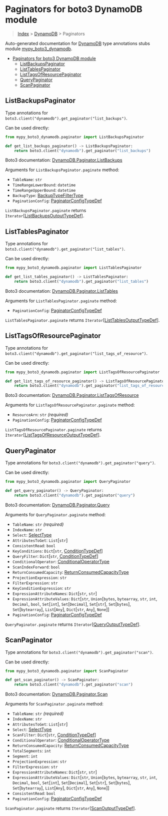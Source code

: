 # Paginators for boto3 DynamoDB module

> [Index](..) > [DynamoDB](.) > Paginators

Auto-generated documentation for
[DynamoDB](https://boto3.amazonaws.com/v1/documentation/api/1.17.77/reference/services/dynamodb.html#DynamoDB)
type annotations stubs module
[mypy_boto3_dynamodb](https://pypi.org/project/mypy-boto3-dynamodb/).

- [Paginators for boto3 DynamoDB module](#paginators-for-boto3-dynamodb-module)
  - [ListBackupsPaginator](#listbackupspaginator)
  - [ListTablesPaginator](#listtablespaginator)
  - [ListTagsOfResourcePaginator](#listtagsofresourcepaginator)
  - [QueryPaginator](#querypaginator)
  - [ScanPaginator](#scanpaginator)

## ListBackupsPaginator

Type annotations for `boto3.client("dynamodb").get_paginator("list_backups")`.

Can be used directly:

```python
from mypy_boto3_dynamodb.paginator import ListBackupsPaginator

def get_list_backups_paginator() -> ListBackupsPaginator:
    return boto3.client("dynamodb").get_paginator("list_backups")
```

Boto3 documentation:
[DynamoDB.Paginator.ListBackups](https://boto3.amazonaws.com/v1/documentation/api/1.17.77/reference/services/dynamodb.html#DynamoDB.Paginator.ListBackups)

Arguments for `ListBackupsPaginator.paginate` method:

- `TableName`: `str`
- `TimeRangeLowerBound`: `datetime`
- `TimeRangeUpperBound`: `datetime`
- `BackupType`: [BackupTypeFilterType](./literals.md#backuptypefiltertype)
- `PaginationConfig`:
  [PaginatorConfigTypeDef](./type_defs.md#paginatorconfigtypedef)

`ListBackupsPaginator.paginate` returns
`Iterator`\[[ListBackupsOutputTypeDef](./type_defs.md#listbackupsoutputtypedef)\].

## ListTablesPaginator

Type annotations for `boto3.client("dynamodb").get_paginator("list_tables")`.

Can be used directly:

```python
from mypy_boto3_dynamodb.paginator import ListTablesPaginator

def get_list_tables_paginator() -> ListTablesPaginator:
    return boto3.client("dynamodb").get_paginator("list_tables")
```

Boto3 documentation:
[DynamoDB.Paginator.ListTables](https://boto3.amazonaws.com/v1/documentation/api/1.17.77/reference/services/dynamodb.html#DynamoDB.Paginator.ListTables)

Arguments for `ListTablesPaginator.paginate` method:

- `PaginationConfig`:
  [PaginatorConfigTypeDef](./type_defs.md#paginatorconfigtypedef)

`ListTablesPaginator.paginate` returns
`Iterator`\[[ListTablesOutputTypeDef](./type_defs.md#listtablesoutputtypedef)\].

## ListTagsOfResourcePaginator

Type annotations for
`boto3.client("dynamodb").get_paginator("list_tags_of_resource")`.

Can be used directly:

```python
from mypy_boto3_dynamodb.paginator import ListTagsOfResourcePaginator

def get_list_tags_of_resource_paginator() -> ListTagsOfResourcePaginator:
    return boto3.client("dynamodb").get_paginator("list_tags_of_resource")
```

Boto3 documentation:
[DynamoDB.Paginator.ListTagsOfResource](https://boto3.amazonaws.com/v1/documentation/api/1.17.77/reference/services/dynamodb.html#DynamoDB.Paginator.ListTagsOfResource)

Arguments for `ListTagsOfResourcePaginator.paginate` method:

- `ResourceArn`: `str` *(required)*
- `PaginationConfig`:
  [PaginatorConfigTypeDef](./type_defs.md#paginatorconfigtypedef)

`ListTagsOfResourcePaginator.paginate` returns
`Iterator`\[[ListTagsOfResourceOutputTypeDef](./type_defs.md#listtagsofresourceoutputtypedef)\].

## QueryPaginator

Type annotations for `boto3.client("dynamodb").get_paginator("query")`.

Can be used directly:

```python
from mypy_boto3_dynamodb.paginator import QueryPaginator

def get_query_paginator() -> QueryPaginator:
    return boto3.client("dynamodb").get_paginator("query")
```

Boto3 documentation:
[DynamoDB.Paginator.Query](https://boto3.amazonaws.com/v1/documentation/api/1.17.77/reference/services/dynamodb.html#DynamoDB.Paginator.Query)

Arguments for `QueryPaginator.paginate` method:

- `TableName`: `str` *(required)*
- `IndexName`: `str`
- `Select`: [SelectType](./literals.md#selecttype)
- `AttributesToGet`: `List`\[`str`\]
- `ConsistentRead`: `bool`
- `KeyConditions`: `Dict`\[`str`,
  [ConditionTypeDef](./type_defs.md#conditiontypedef)\]
- `QueryFilter`: `Dict`\[`str`,
  [ConditionTypeDef](./type_defs.md#conditiontypedef)\]
- `ConditionalOperator`:
  [ConditionalOperatorType](./literals.md#conditionaloperatortype)
- `ScanIndexForward`: `bool`
- `ReturnConsumedCapacity`:
  [ReturnConsumedCapacityType](./literals.md#returnconsumedcapacitytype)
- `ProjectionExpression`: `str`
- `FilterExpression`: `str`
- `KeyConditionExpression`: `str`
- `ExpressionAttributeNames`: `Dict`\[`str`, `str`\]
- `ExpressionAttributeValues`: `Dict`\[`str`, `Union`\[`bytes`, `bytearray`,
  `str`, `int`, `Decimal`, `bool`, `Set`\[`int`\], `Set`\[`Decimal`\],
  `Set`\[`str`\], `Set`\[`bytes`\], `Set`\[`bytearray`\], `List`\[`Any`\],
  `Dict`\[`str`, `Any`\], `None`\]\]
- `PaginationConfig`:
  [PaginatorConfigTypeDef](./type_defs.md#paginatorconfigtypedef)

`QueryPaginator.paginate` returns
`Iterator`\[[QueryOutputTypeDef](./type_defs.md#queryoutputtypedef)\].

## ScanPaginator

Type annotations for `boto3.client("dynamodb").get_paginator("scan")`.

Can be used directly:

```python
from mypy_boto3_dynamodb.paginator import ScanPaginator

def get_scan_paginator() -> ScanPaginator:
    return boto3.client("dynamodb").get_paginator("scan")
```

Boto3 documentation:
[DynamoDB.Paginator.Scan](https://boto3.amazonaws.com/v1/documentation/api/1.17.77/reference/services/dynamodb.html#DynamoDB.Paginator.Scan)

Arguments for `ScanPaginator.paginate` method:

- `TableName`: `str` *(required)*
- `IndexName`: `str`
- `AttributesToGet`: `List`\[`str`\]
- `Select`: [SelectType](./literals.md#selecttype)
- `ScanFilter`: `Dict`\[`str`,
  [ConditionTypeDef](./type_defs.md#conditiontypedef)\]
- `ConditionalOperator`:
  [ConditionalOperatorType](./literals.md#conditionaloperatortype)
- `ReturnConsumedCapacity`:
  [ReturnConsumedCapacityType](./literals.md#returnconsumedcapacitytype)
- `TotalSegments`: `int`
- `Segment`: `int`
- `ProjectionExpression`: `str`
- `FilterExpression`: `str`
- `ExpressionAttributeNames`: `Dict`\[`str`, `str`\]
- `ExpressionAttributeValues`: `Dict`\[`str`, `Union`\[`bytes`, `bytearray`,
  `str`, `int`, `Decimal`, `bool`, `Set`\[`int`\], `Set`\[`Decimal`\],
  `Set`\[`str`\], `Set`\[`bytes`\], `Set`\[`bytearray`\], `List`\[`Any`\],
  `Dict`\[`str`, `Any`\], `None`\]\]
- `ConsistentRead`: `bool`
- `PaginationConfig`:
  [PaginatorConfigTypeDef](./type_defs.md#paginatorconfigtypedef)

`ScanPaginator.paginate` returns
`Iterator`\[[ScanOutputTypeDef](./type_defs.md#scanoutputtypedef)\].
